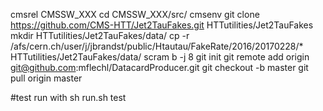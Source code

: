 cmsrel CMSSW_XXX
cd CMSSW_XXX/src/
cmsenv
git clone https://github.com/CMS-HTT/Jet2TauFakes.git HTTutilities/Jet2TauFakes
mkdir HTTutilities/Jet2TauFakes/data/
cp -r /afs/cern.ch/user/j/jbrandst/public/Htautau/FakeRate/2016/20170228/* HTTutilities/Jet2TauFakes/data/
scram b -j 8
git init
git remote add origin git@github.com:mflechl/DatacardProducer.git
git checkout -b master
git pull origin master

#test run with sh run.sh test